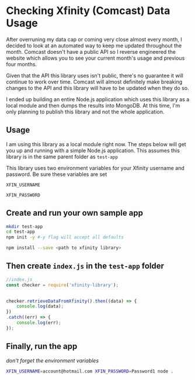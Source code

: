 # Checking Xfinity (Comcast) Data Usage

After overruning my data cap or coming very close almost every month, I decided to look at an automated way to keep me updated throughout the month. Comcast doesn't have a public API so I reverse engineered the website which allows you to see your current month's usage and previous four months.

Given that the API this library uses isn't public, there's no guarantee it will continue to work over time. Comcast will almost definitely make breaking changes to the API and this library will have to be updated when they do so.

I ended up building an entire Node.js application which uses this library as a local module and then dumps the results into MongoDB. At this time, I'm only planning to publish this library and not the whole application.

## Usage

I am using this library as a local module right now. The steps below will get you up and running with a simple Node.js application. This assumes this library is in the same parent folder as `test-app`

This library uses two environment variables for your Xfinity username and password. Be sure these variables are set

`XFIN_USERNAME`

`XFIN_PASSWORD`

## Create and run your own sample app

```sh
mkdir test-app
cd test-app
npm init -y #-y flag will accept all defaults

npm install --save <path to xfinity library>
```

## Then create `index.js` in the `test-app` folder

```javascript
//index.js
const checker = require('xfinity-library');
  

checker.retrieveDataFromXfinity().then((data) => {
    console.log(data);
})
.catch((err) => {
    console.log(err);
});
```

## Finally, run the app

_don't forget the environment variables_

```bash
XFIN_USERNAME=account@hotmail.com XFIN_PASSWORD=Password1 node .
```

